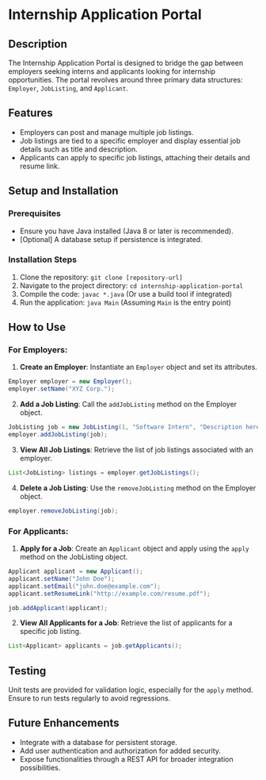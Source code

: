 # Internship Application Portal

## Description
The Internship Application Portal is designed to bridge the gap between employers seeking interns and applicants looking for internship opportunities. The portal revolves around three primary data structures: `Employer`, `JobListing`, and `Applicant`.

## Features
- Employers can post and manage multiple job listings.
- Job listings are tied to a specific employer and display essential job details such as title and description.
- Applicants can apply to specific job listings, attaching their details and resume link.

## Setup and Installation

### Prerequisites
- Ensure you have Java installed (Java 8 or later is recommended).
- [Optional] A database setup if persistence is integrated.

### Installation Steps
1. Clone the repository: `git clone [repository-url]`
2. Navigate to the project directory: `cd internship-application-portal`
3. Compile the code: `javac *.java` (Or use a build tool if integrated)
4. Run the application: `java Main` (Assuming `Main` is the entry point)

## How to Use

### For Employers:
1. **Create an Employer**: Instantiate an `Employer` object and set its attributes.
```java
Employer employer = new Employer();
employer.setName("XYZ Corp.");
```

2. **Add a Job Listing**: Call the `addJobListing` method on the Employer object.
```java
JobListing job = new JobListing(1, "Software Intern", "Description here");
employer.addJobListing(job);
```

3. **View All Job Listings**: Retrieve the list of job listings associated with an employer.
```java
List<JobListing> listings = employer.getJobListings();
```

4. **Delete a Job Listing**: Use the `removeJobListing` method on the Employer object.
```java
employer.removeJobListing(job);
```

### For Applicants:

1. **Apply for a Job**: Create an `Applicant` object and apply using the `apply` method on the JobListing object.
```java
Applicant applicant = new Applicant();
applicant.setName("John Doe");
applicant.setEmail("john.doe@example.com");
applicant.setResumeLink("http://example.com/resume.pdf");

job.addApplicant(applicant);
```

2. **View All Applicants for a Job**: Retrieve the list of applicants for a specific job listing.
```java
List<Applicant> applicants = job.getApplicants();
```

## Testing
Unit tests are provided for validation logic, especially for the `apply` method. Ensure to run tests regularly to avoid regressions.

## Future Enhancements
- Integrate with a database for persistent storage.
- Add user authentication and authorization for added security.
- Expose functionalities through a REST API for broader integration possibilities.

